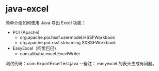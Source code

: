 # java-excel
简单介绍如何使用 Java 导出 Excel 功能：
- POI (Apache)
  - org.apache.poi.hssf.usermodel.HSSFWorkbook
  - org.apache.poi.xssf.streaming.SXSSFWorkbook
- EasyExcel（阿里巴巴）
  - com.alibaba.excel.ExcelWriter

测试代码：com.ExportExcelTest.java
--备注： easyexcel 的表头生成有问题。
